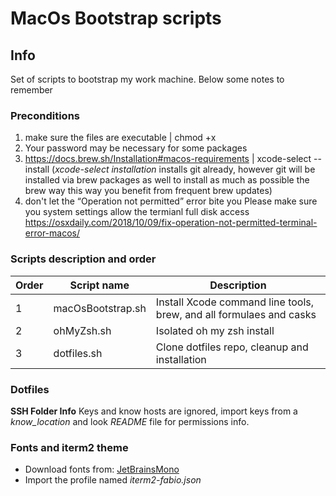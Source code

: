 # MacOs Bootstrap scripts

## Info

Set of scripts to bootstrap my work machine. Below some notes to remember

### Preconditions

1. make sure the files are executable | chmod +x
2. Your password may be necessary for some packages
3. https://docs.brew.sh/Installation#macos-requirements | xcode-select --install
   (_xcode-select installation_ installs git already, however git will be installed via brew packages as well to install as much as possible the brew way
   this way you benefit from frequent brew updates)
4. don't let the “Operation not permitted” error bite you
   Please make sure you system settings allow the termianl full disk access
   https://osxdaily.com/2018/10/09/fix-operation-not-permitted-terminal-error-macos/

### Scripts description and order

| Order | Script name       | Description                                                         |
| ----- | ----------------- | ------------------------------------------------------------------- |
| 1     | macOsBootstrap.sh | Install Xcode command line tools, brew, and all formulaes and casks |
| 2     | ohMyZsh.sh        | Isolated oh my zsh install                                          |
| 3     | dotfiles.sh       | Clone dotfiles repo, cleanup and installation                       |

### Dotfiles

**SSH Folder Info** Keys and know hosts are ignored, import keys from a _know_location_ and look _README_ file for permissions info.

### Fonts and iterm2 theme

- Download fonts from: [JetBrainsMono](https://github.com/ryanoasis/nerd-fonts/releases/download/v3.2.1/JetBrainsMono.zip)
- Import the profile named _iterm2-fabio.json_
